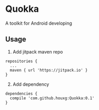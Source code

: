# Quokka
A toolkit for Android developing

## Usage
1. Add jitpack maven repo
```
repositories {
  ...
  maven { url 'https://jitpack.io' }
}
```
2. Add dependency
```
dependencies {
  compile 'com.github.houxg:Quokka:0.1'
}
```
